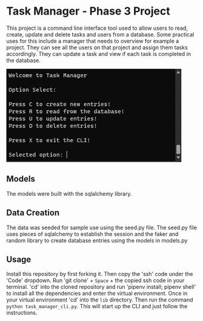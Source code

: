# Task Manager - Phase 3 Project

This project is a command line interface tool used to allow users to read, create, update and delete tasks and users from a database. Some practical uses for this include a manager 
that needs to overview for example a project. They can see all the users on that project and assign them tasks accordingly. They can update a task and view if each task is completed in 
the database. 

![](./task%20manager%20cli%20tool%20.png)

## Models 

The models were built with the sqlalchemy library.

## Data Creation

The data was seeded for sample use using the seed.py file. The seed.py file uses pieces of sqlalchemy to establish the session and the faker and random library to create database 
entries using the models in models.py

## Usage

Install this repository by first forking it. Then copy the 'ssh' code under the 'Code' dropdown. Run 'git clone' + `Space` + the copied ssh code in your terminal. 'cd' into the cloned repository 
and run 'pipenv install; pipenv shell' to install all the dependencies and enter the virtual environment. Once in your virtual environment 'cd' into the `lib` directory. Then run the command 
`python task_manager_cli.py`. This will start up the CLI and just follow the instructions. 